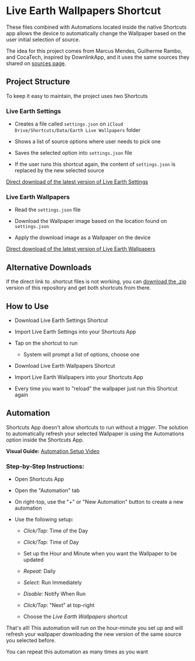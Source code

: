 
# Live Earth Wallpapers Shortcut

  

These files combined with Automations located inside the native Shortcuts app allows the device to automatically change the Wallpaper based on the user initial selection of source.

  

The idea for this project comes from Marcus Mendes, Guilherme Rambo, and CocaTech, inspired by DownlinkApp, and it uses the same sources they shared on [sources page](https://downlinkapp.com/sources.json).

  

## Project Structure

To keep it easy to maintain, the project uses two Shortcuts

  

### Live Earth Settings

- Creates a file called `settings.json` on `iCloud Drive/Shortcuts/Data/Earth Live Wallpapers` folder

- Shows a list of source options where user needs to pick one

- Saves the selected option into `settings.json` file

- If the user runs this shortcut again, the content of `settings.json` is replaced by the new selected source

  

[Direct download of the latest version of Live Earth Settings](https://github.com/deblynprado/live-earth-wallpapers/raw/refs/heads/main/Live%20Earth%20Settings.shortcut)

  

### Live Earth Wallpapers

- Read the `settings.json` file

- Download the Wallpaper image based on the location found on `settings.json`

- Apply the download image as a Wallpaper on the device

[Direct download of the latest version of Live Earth Wallpapers](https://github.com/deblynprado/live-earth-wallpapers/raw/refs/heads/main/Live%20Earth%20Wallpapers.shortcut)

## Alternative Downloads
If the direct link to .shortcut files is not working, you can [download the .zip](https://github.com/deblynprado/live-earth-wallpapers/archive/refs/heads/main.zip) version of this repository and get both shortcuts from there.

  

## How to Use

- Download Live Earth Settings Shortcut

- Import Live Earth Settings into your Shortcuts App

- Tap on the shortcut to run

  - System will prompt a list of options, choose one

  

- Download Live Earth Wallpapers Shortcut

- Import Live Earth Wallpapers into your Shortcuts App

- Every time you want to "reload" the wallpaper just run this Shortcut again

  

## Automation

Shortcuts App doesn't allow shortcuts to run without a _trigger_. The solution to automatically refresh your selected Wallpaper is using the Automations option inside the Shortcuts App.

**Visual Guide:** [Automation Setup Video](https://www.youtube.com/watch?v=grA4eeCjKK0)


### Step-by-Step Instructions:

- Open Shortcuts App

- Open the "Automation" tab

- On right-top, use the "+" or "New Automation" button to create a new automation

- Use the following setup:

  - *Click/Tap:* Time of the Day

  - *Click/Tap:* Time of Day

  - Set up the Hour and Minute when you want the Wallpaper to be updated

  - *Repeat:* Daily

  - *Select:* Run Immediately

  - *Disable:* Notify When Run

  - *Click/Tap*: "Next" at top-right

  - Choose the *Live Earth Wallpapers* shortcut

  

That's all! This automation will run on the hour-minute you set up and will refresh your wallpaper downloading the new version of the same source you selected before.

You can repeat this automation as many times as you want